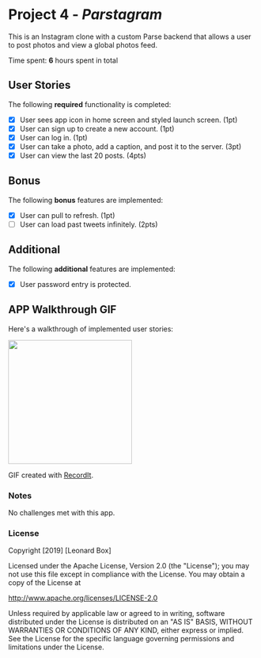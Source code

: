 # Project 4 - *Parstagram*

This is an Instagram clone with a custom Parse backend that allows a user to post photos and view a global photos feed.

Time spent: **6** hours spent in total

## User Stories

The following **required** functionality is completed:

- [x] User sees app icon in home screen and styled launch screen. (1pt)
- [x] User can sign up to create a new account. (1pt)
- [x] User can log in. (1pt)
- [x] User can take a photo, add a caption, and post it to the server. (3pt)
- [x] User can view the last 20 posts. (4pts)

## Bonus

The following **bonus** features are implemented:

- [x] User can pull to refresh. (1pt)
- [ ] User can load past tweets infinitely. (2pts)

## Additional

The following **additional** features are implemented:
- [x] User password entry is protected.

## APP Walkthrough GIF

Here's a walkthrough of implemented user stories:

<img src='https://recordit.co/ue4E0j41ca.gif' width=250>

GIF created with [RecordIt](https://recordit.co/ue4E0j41ca.gif).

### Notes
No challenges met with this app.

### License

Copyright [2019] [Leonard Box]

Licensed under the Apache License, Version 2.0 (the "License");
you may not use this file except in compliance with the License.
You may obtain a copy of the License at

http://www.apache.org/licenses/LICENSE-2.0

Unless required by applicable law or agreed to in writing, software
distributed under the License is distributed on an "AS IS" BASIS,
WITHOUT WARRANTIES OR CONDITIONS OF ANY KIND, either express or implied.
See the License for the specific language governing permissions and
limitations under the License.
